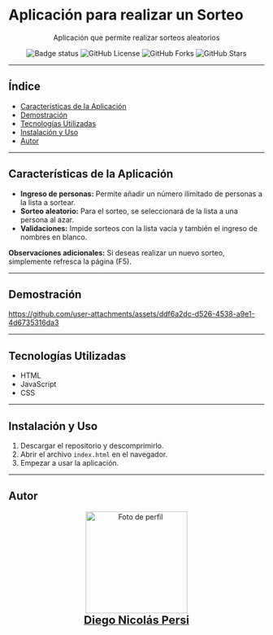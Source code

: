 # Aplicación para realizar un Sorteo

<div align="center">
  <p>
    Aplicación que permite realizar sorteos aleatorios
  </p>
  
  ![Badge status](https://img.shields.io/badge/STATUS-FINALIZADO-blue)
  ![GitHub License](https://img.shields.io/github/license/Kavorlaya/amigo-secreto)
  ![GitHub Forks](https://img.shields.io/github/forks/Kavorlaya/amigo-secreto)
  ![GitHub Stars](https://img.shields.io/github/stars/Kavorlaya/amigo-secreto)
</div>

---
## Índice
- [Características de la Aplicación](#caracteristicas-de-la-aplicacion)
- [Demostración](#demostracion)
- [Tecnologías Utilizadas](#tecnologias-utilizadas)
- [Instalación y Uso](#instalacion-y-uso)
- [Autor](#autor)

---
## Características de la Aplicación
- **Ingreso de personas:** Permite añadir un número ilimitado de personas a la lista a sortear.
- **Sorteo aleatorio:** Para el sorteo, se seleccionará de la lista a una persona al azar.
- **Validaciones:** Impide sorteos con la lista vacía y también el ingreso de nombres en blanco.

**Observaciones adicionales:** Si deseas realizar un nuevo sorteo, simplemente refresca la página (F5).

---

## Demostración
https://github.com/user-attachments/assets/ddf6a2dc-d526-4538-a9e1-4d6735316da3

---

## Tecnologías Utilizadas
- HTML
- JavaScript
- CSS
---

## Instalación y Uso
1. Descargar el repositorio y descomprimirlo.
2. Abrir el archivo `index.html` en el navegador.
3. Empezar a usar la aplicación.

---
## Autor
<div align="center">
  <a href="https://github.com/Kavorlaya">
    <img src="https://github.com/Kavorlaya.png" width="200" alt="Foto de perfil" />
    <br />
    <span style="font-size:22px;"><b>Diego Nicolás Persi</b></span>
  </a>
</div>
